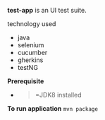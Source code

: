 **test-app** is an UI test suite.

technology used
* java
* selenium
* cucumber
* gherkins
* testNG

**Prerequisite**
* >=JDK8 installed

**To run application**
```mvn package```